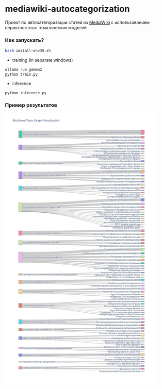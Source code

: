 # mediawiki-autocategorization

Проект по автокатегоризации статей из [MediaWiki](https://0x1.tv/%D0%9C%D0%B5%D0%B4%D0%B8%D0%B0%D1%82%D0%B5%D0%BA%D0%B0) с использованием вероятностных тематических моделей

### Как запускать?

```bash
bash install-env39.sh
```

- training (in separate windows)
```
ollama run gemma2
python train.py
```
- inference
```
python inference.py
```

### Пример результатов
![Двухуровневая тематическая модель](mediawiki-clusterization.png "Двухуровневая тематическая модель")
